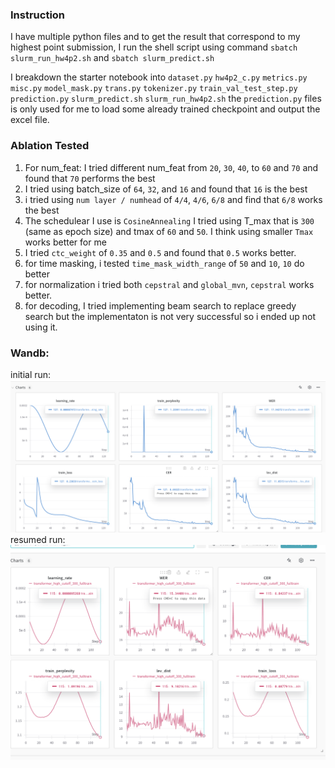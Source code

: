 
<!-- Guidelines:

Submit the code that corresponds to your highest submission on Kaggle. All code files should be zipped into a single tar file (handin.tar). Please do not include the model ‘.pth’ files, dataset files, or anything else that is not relevant to your code submission.

If you wrote multiple Python scripts and ran them from a single main.py or similar, all these files should be present in the handin.tar. We also need you to submit a 1-page README file (which should be included in handin.tar as well) that contains instructions on how to run your code. You should also include details about the experiments you ran, architectures you tried, the number of epochs you trained for, hyperparameters you used (and specify which combination resulted in the best score), as well as your data loading scheme.

If you wrote your code in a single notebook (.ipynb file), you can write the instructions on how to run your code and other architecture details (mentioned in the previous point) in the markdown cells in the notebook itself. You can then zip the notebook as handin.tar and submit that to Autolab.

(Optional, but recommended) If you mentioned all your experiments in an Excel sheet, then please submit that as well in the handin.tar. In case you used wandb, you can share the link through the above form or include screenshots in the README file.

We will grant you the maximum marks possible after considering all your submissions, i.e., on-time, slack, and late submissions. If your maximum marks come out to be the same across multiple submissions, we will consider the one that minimizes your slack days.
-->
### Instruction
I have multiple python files and to get the result that correspond to my highest point submission, I run the 
shell script using command `sbatch slurm_run_hw4p2.sh` and `sbatch slurm_predict.sh`

I breakdown the starter notebook into `dataset.py` `hw4p2_c.py` `metrics.py` `misc.py` `model_mask.py` `trans.py` `tokenizer.py` `train_val_test_step.py` `prediction.py`  `slurm_predict.sh` `slurm_run_hw4p2.sh` the `prediction.py` files is only used for me to load some already trained checkpoint and output the excel file. 

### Ablation Tested

1. For num_feat: I tried different num_feat from `20`, `30`, `40`, to `60` and `70` and found that `70` performs the best
2. I tried using batch_size of `64`, `32`, and `16` and found that `16` is the best
3. i tried using `num layer / numhead` of `4/4`, `4/6`, `6/8` and find that `6/8` works the best
4. The schedulear I use is `CosineAnnealing` I tried using T_max that is `300` (same as epoch size) and tmax of `60` and `50`. I think using smaller `Tmax` works better for me 
5. I tried `ctc_weight` of `0.35` and `0.5` and found that `0.5` works better. 
6. for time masking, i tested `time_mask_width_range` of `50` and `10`, `10` do better
7. for normalization i tried both `cepstral` and `global_mvn`, `cepstral` works better. 
8. for decoding, I tried implementing beam search to replace greedy search but the implementaton is not very successful so i ended up not using it. 
### Wandb:
initial run:
![alt text](image-1.png)
resumed run:
![alt text](image.png)